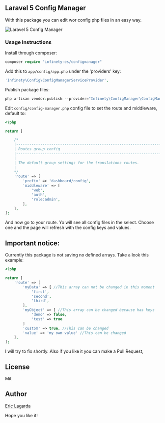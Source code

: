 ## Laravel 5 Config Manager

With this package you can edit wor config php files in an easy way.

![Laravel 5 Config Manager](http://i.imgur.com/AVr7Jjl.png)


### Usage Instructions

Install through composer:
```php
composer require "infinety-es/configmanager"
```

Add this to `app/config/app.php` under the 'providers' key:

```php
'Infinety\Config\ConfigManagerServiceProvider',
```

Publish package files:
```php
php artisan vendor:publish --provider="Infinety\ConfigManager\ConfigManagerServiceProvider"
```

Edit `config/config-manager.php` config file to set the route and middleware, default to:

```php
<?php

return [

    /*
    |--------------------------------------------------------------------------
    | Routes group config
    |--------------------------------------------------------------------------
    |
    | The default group settings for the translations routes.
    |
    */
    'route' => [
        'prefix' => 'dashboard/config',
        'middleware' => [
            'web',
            'auth',
            'role:admin',
        ],
    ],
];

```

And now go to your route. Yo will see all config files in the select. Choose one and the page will refresh with the config keys and values.

## Important notice: 

Currently this package is not saving no defined arrays. Take a look this example:

```php
<?php

return [
    'route' => [
        'myData' => [ //This array can not be changed in this moment
            'first', 
            'second',
            'third',
        ],
        'myObject' => [ //This array can be changed because has keys
            'demo' => false,
            'test' => true
        ]
        'custom' => true, //This can be changed
        'value' => 'my own value' //This can be changed
    ],
];

```

I will try to fix shortly. Also if you like it you can make a Pull Request,

## License

Mit

## Author

[Eric Lagarda](https://github.com/Krato)


Hope you like it!
